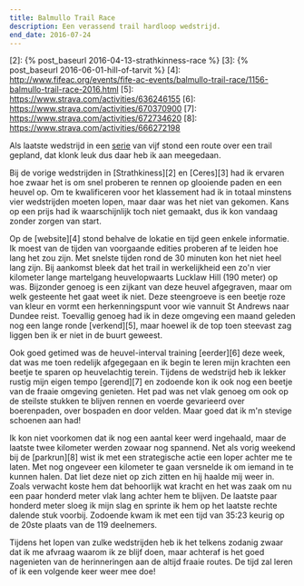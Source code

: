 ```yaml
---
title: Balmullo Trail Race
description: Een verassend trail hardloop wedstrijd.
end_date: 2016-07-24
---
```

[1]: http://www.fifeac.org/events/fife-ac-events/midweek-series/1158-midweek-series-2016.html
[2]: {% post_baseurl 2016-04-13-strathkinness-race %}
[3]: {% post_baseurl 2016-06-01-hill-of-tarvit %}
[4]: http://www.fifeac.org/events/fife-ac-events/balmullo-trail-race/1156-balmullo-trail-race-2016.html
[5]: https://www.strava.com/activities/636246155
[6]: https://www.strava.com/activities/670370900
[7]: https://www.strava.com/activities/672734620
[8]: https://www.strava.com/activities/666272198

Als laatste wedstrijd in een [serie][1] van vijf stond een route over een trail gepland, dat klonk leuk dus daar heb ik aan meegedaan.

<a name="more"></a>

Bij de vorige wedstrijden in [Strathkiness][2] en [Ceres][3] had ik ervaren hoe zwaar het is om snel proberen te rennen op glooiende paden en een heuvel op. Om te kwalificeren voor het klassement had ik in totaal minstens vier wedstrijden moeten lopen, maar daar was het niet van gekomen. Kans op een prijs had ik waarschijnlijk toch niet gemaakt, dus ik kon vandaag zonder zorgen van start.

Op de [website][4] stond behalve de lokatie en tijd geen enkele informatie. Ik moest van de tijden van voorgaande edities proberen af te leiden hoe lang het zou zijn. Met snelste tijden rond de 30 minuten kon het niet heel lang zijn. Bij aankomst bleek dat het trail in werkelijkheid een zo'n vier kilometer lange martelgang heuvelopwaarts Lucklaw Hill (190 meter) op was. Bijzonder genoeg is een zijkant van deze heuvel afgegraven, maar om welk gesteente het gaat weet ik niet. Deze steengroeve is een beetje roze van kleur en vormt een herkenningspunt voor wie vannuit St Andrews naar Dundee reist. Toevallig genoeg had ik in deze omgeving een maand geleden nog een lange ronde [verkend][5], maar hoewel ik de top toen steevast zag liggen ben ik er niet in de buurt geweest.

Ook goed getimed was de heuvel-interval training [eerder][6] deze week, dat was me toen redelijk afgegegaan en ik begin te leren mijn krachten een beetje te sparen op heuvelachtig terein. Tijdens de wedstrijd heb ik lekker rustig mijn eigen tempo [gerend][7] en zodoende kon ik ook nog een beetje van de fraaie omgeving genieten. Het pad was net vlak genoeg om ook op de steilste stukken te blijven rennen en voerde gevarieerd over boerenpaden, over bospaden en door velden. Maar goed dat ik m'n stevige schoenen aan had!

Ik kon niet voorkomen dat ik nog een aantal keer werd ingehaald, maar de laatste twee kilometer werden zowaar nog spannend. Net als vorig weekend bij de [parkrun][8] wist ik met een strategische actie een loper achter me te laten. Met nog ongeveer een kilometer te gaan versnelde ik om iemand in te kunnen halen. Dat liet deze niet op zich zitten en hij haalde mij weer in. Zoals verwacht koste hem dat behoorlijk wat kracht en het was zaak om nu een paar honderd meter vlak lang achter hem te blijven. De laatste paar honderd meter sloeg ik mijn slag en sprinte ik hem op het laatste rechte dalende stuk voorbij. Zodoende kwam ik met een tijd van 35:23 keurig op de 20ste plaats van de 119 deelnemers.

Tijdens het lopen van zulke wedstrijden heb ik het telkens zodanig zwaar dat ik me afvraag waarom ik ze blijf doen, maar achteraf is het goed nagenieten van de herinneringen aan de altijd fraaie routes. De tijd zal leren of ik een volgende keer weer mee doe!